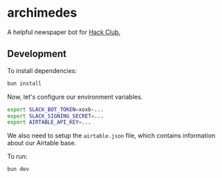 # archimedes
A helpful newspaper bot for [Hack Club.](https://hackclub.com/)

## Development
To install dependencies:

```bash
bun install
```

Now, let's configure our environment variables.

```bash
export SLACK_BOT_TOKEN=xoxb-...
export SLACK_SIGNING_SECRET=...
export AIRTABLE_API_KEY=...
```

We also need to setup the `airtable.json` file, which contains information about our Airtable base.

To run:

```bash
bun dev
```

